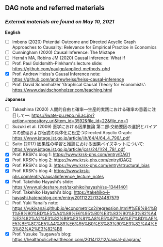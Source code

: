 ## DAG note and referred materials
### *External materials are found on May 10, 2021*

**English**
* [ ] Imbens (2020) Potential Outcome and Directed Acyclic Graph Approaches to Causality: Relevance for Empirical Practice in Economics
* [ ] Cunningham (2020) Causal Inference: The Mixtape
* [ ] Hernán MA, Robins JM (2020) Causal Inference: What If
* [ ] Prof. Paul Goldsmith-Pinkham's lecture slide: https://github.com/paulgp/applied-methods-phd
* [x] Prof. Andrew Heiss's Causal Inference note: https://github.com/andrewheiss/heiss-causal-inference
* [ ] Prof. David Schönholzer 'Graphical Causal Theory for Economists': https://www.davidschonholzer.com/teaching.html

**Japanese**
* [ ] Takashima (2020) 人間的自由と確率―生産的実践における確率の意義に注目して―: https://iwate-pu.repo.nii.ac.jp/?action=repository_uri&item_id=3592&file_id=22&file_no=1
* [ ] Suzuki et al. (2009) 医学における因果推論 第二部:交絡要因の選択とバイアスの整理および仮説の具体化に役立つDirected Acyclic Graph: https://www.jstage.jst.go.jp/article/jjh/64/4/64_4_796/_pdf
* [ ] Saito (2017) 因果性の学習と推論における因果ベイズネットについて: https://www.jstage.jst.go.jp/article/jcss/24/1/24_79/_pdf
* [x] Prof. KRSK's blog 1: https://www.krsk-phs.com/entry/DAG1
* [x] Prof. KRSK's blog 2: https://www.krsk-phs.com/entry/DAG2
* [x] Prof. KRSK's blog 3: https://www.krsk-phs.com/entry/structural_bias
* [x] Prof. KRSK's blog 4: https://www.krsk-phs.com/entry/causalinference_lecture_notes
* [x] Prof. Takehiko Hayashi's slide: https://www.slideshare.net/takehikoihayashi/ss-13441401
* [ ] Prof. Takehiko Hayashi's blog: https://takehiko-i-hayashi.hatenablog.com/entry/20111222/1324487579
* [ ] Prof. Yuki Yanai's note: https://yukiyanai.github.io/econometrics2/regression.html#%E8%84%B1%E8%90%BD%E5%A4%89%E6%95%B0%E3%83%90%E3%82%A4%E3%82%A2%E3%82%B9%E3%81%A8%E5%87%A6%E7%BD%AE%E5%BE%8C%E5%A4%89%E6%95%B0%E3%83%90%E3%82%A4%E3%82%A2%E3%82%B9
* [x] Prof. Yusuke Tsugawa's blog: https://healthpolicyhealthecon.com/2014/12/12/causal-diagram/
